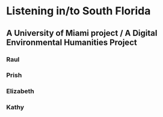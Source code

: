 # Listening in/to South Florida
## A University of Miami project / A Digital Environmental Humanities Project

### Raul

### Prish

### Elizabeth 

### Kathy
